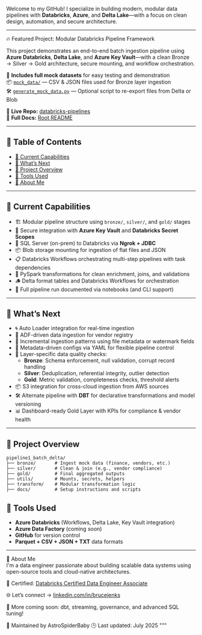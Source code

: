 Welcome to my GitHub! I specialize in building modern, modular data pipelines with **Databricks**, **Azure**, and **Delta Lake**—with a focus on clean design, automation, and secure architecture.

---

🔥 Featured Project: Modular Databricks Pipeline Framework

This project demonstrates an end-to-end batch ingestion pipeline using **Azure Databricks**, **Delta Lake**, and **Azure Key Vault**—with a clean Bronze → Silver → Gold architecture, secure mounting, and workflow orchestration.

🧪 **Includes full mock datasets** for easy testing and demonstration  
📦 [`mock_data/`](https://github.com/AstroSpiderBaby/databricks-pipelines/tree/main/mock_data) — CSV & JSON files used for Bronze layer ingestion  
🛠️ [`generate_mock_data.py`](https://github.com/AstroSpiderBaby/databricks-pipelines/blob/main/generate_mock_data.py) — Optional script to re-export files from Delta or Blob

🔗 **Live Repo:** [databricks-pipelines](https://github.com/AstroSpiderBaby/databricks-pipelines)  
📘 **Full Docs:** [Root README](https://github.com/AstroSpiderBaby/databricks-pipelines#-databricks-pipelines)

---

## 📑 Table of Contents

- [📝 Current Capabilities](#current-capabilities)
- [🚀 What’s Next](#whats-next)
- [📂 Project Overview](#project-overview)
- [🧰 Tools Used](#tools-used)
- [👤 About Me](#about-me)

---

## 🔧 Current Capabilities

- 🏗️ Modular pipeline structure using `bronze/`, `silver/`, and `gold/` stages
- 🔐 Secure integration with **Azure Key Vault** and **Databricks Secret Scopes**
- 🔄 SQL Server (on-prem) to Databricks via **Ngrok + JDBC**  
- 📦 Blob storage mounting for ingestion of flat files and JSON
- 📋 Databricks Workflows orchestrating multi-step pipelines with task dependencies
- 🧩 PySpark transformations for clean enrichment, joins, and validations
- 🪵 Delta format tables and Databricks Workflows for orchestration
- 🧪 Full pipeline run documented via notebooks (and CLI support)

---

## 🚀 What’s Next

- 🌀 Auto Loader integration for real-time ingestion
- 🚧 ADF-driven data ingestion for vendor registry 
- 🔁 Incremental ingestion patterns using file metadata or watermark fields  
- 🔎 Metadata-driven configs via YAML for flexible pipeline control  
- 🧪 Layer-specific data quality checks:
  - **Bronze**: Schema enforcement, null validation, corrupt record handling  
  - **Silver**: Deduplication, referential integrity, outlier detection  
  - **Gold**: Metric validation, completeness checks, threshold alerts  
- 📦 S3 integration for cross-cloud ingestion from AWS sources  
- 🛠️ Alternate pipeline with **DBT** for declarative transformations and model versioning  
- 📊 Dashboard-ready Gold Layer with KPIs for compliance & vendor health


---

## 📁 Project Overview

```text
pipeline1_batch_delta/
├── bronze/       # Ingest mock data (finance, vendors, etc.)
├── silver/       # Clean & join (e.g., vendor compliance)
├── gold/         # Final aggregated outputs
├── utils/        # Mounts, secrets, helpers
├── transform/    # Modular transformation logic
├── docs/         # Setup instructions and scripts
```

## 🧰 Tools Used

- **Azure Databricks** (Workflows, Delta Lake, Key Vault integration)
- **Azure Data Factory** (coming soon)
- **GitHub** for version control
- **Parquet + CSV + JSON + TXT**  data formats

---
💬 About Me  
I'm a data engineer passionate about building scalable data systems using open-source tools and cloud-native architectures.

📜 Certified: [Databricks Certified Data Engineer Associate](https://credentials.databricks.com/5c463e68-5e4a-41e0-a127-3f9c8501c68e#acc.xCdZN3jg)  

🌐 Let’s connect → [linkedin.com/in/brucejenks](https://linkedin.com/in/brucejenks)  

🔄 More coming soon: dbt, streaming, governance, and advanced SQL tuning!


🧪 Maintained by AstroSpiderBaby
🕒 Last updated: July 2025
"""
